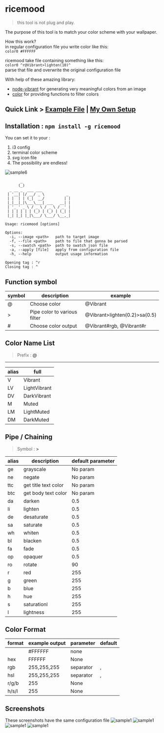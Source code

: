 # ricemood
> this tool is not plug and play.

The purpose of this tool is to match your color scheme with your wallpaper.

How this work?  
in regular configuration file you write color like this:  
```color0 #FFFFFF```  

ricemood take file containing something like this:  
```color0 ^r@Vibrant>lighten(10)^```  
parse that file and overwrite the original configuration file

With help of these amazing library:
 * [node-vibrant](https://github.com/akfish/node-vibrant) for generating very meaningful colors from an image
  * [color](https://github.com/Qix-/color) for providing functions to filter colors

## Quick Link > [Example File](sample/) | [My Own Setup](https://github.com/fhadiel/F0x48/tree/master/.config/ricemood)

## Installation : ```npm install -g ricemood```  
You can set it to your :

1. i3 config
2. terminal color scheme
3. svg icon file
4. The possibility are endless!

![sample6](sample/example-6.png)

```
       _
      (_)
  _ __ _  ___ ___
 | '__| |/ __/ _ \          _
 | |  | | (_|  __/         | |
 |_|__|_|\___\___| ___   __| |
 | '_ ' _ \ / _ \ / _ \ / _' |
 | | | | | | (_) | (_) | (_| |
 |_| |_| |_|\___/ \___/ \__,_|

Usage: ricemood [options]

Options:
  -i, --image <path>   path to target image
  -f, --file <path>    path to file that gonna be parsed 
  -s, --swatch <path>  path to swatch json file 
  -a, --apply [file]   apply from configuration file
  -h, --help           output usage information
```
```
Opening tag : ^r  
Closing tag : ^
```


## Function symbol

| symbol | description                  | example                       |
| ------ | ---------------------------- | ----------------------------- |
| @      | Choose color                 | @Vibrant                      |
| >      | Pipe color to various filter | @Vibrant>lighten(0.2)>sa(0.5) |
| #      | Choose color output          | @Vibrant#rgb, @Vibrant#r      |

## Color Name List

> Prefix : **@**

---

| alias | full         |
| ----- | ------------ |
| V     | Vibrant      |
| LV    | LightVibrant |
| DV    | DarkVibrant  |
| M     | Muted        |
| LM    | LightMuted   |
| DM    | DarkMuted    |

## Pipe / Chaining

> Symbol : **>**

| alias | description          | default parameter |
| ----- | -------------------- | ----------------- |
| ge    | grayscale            | No param          |
| ne    | negate               | No param          |
| ttc   | get title text color | No param          |
| btc   | get body text color  | No param          |
| da    | darken               | 0.5               |
| li    | lighten              | 0.5               |
| de    | desaturate           | 0.5               |
| sa    | saturate             | 0.5               |
| wh    | whiten               | 0.5               |
| bl    | blacken              | 0.5               |
| fa    | fade                 | 0.5               |
| op    | opaquer              | 0.5               |
| ro    | rotate               | 90                |
| r     | red                  | 255               |
| g     | green                | 255               |
| b     | blue                 | 255               |
| h     | hue                  | 255               |
| s     | saturationl          | 255               |
| l     | lightness            | 255               |

## Color Format

| format | example output | parameter | default |
| ------ | -------------- | --------- | ------- |
|        | #FFFFFF        | none      |
| hex    | FFFFFF         | None      |
| rgb    | 255,255,255    | separator | ,       |
| hsl    | 255,255,255    | separator | ,       |
| r/g/b  | 255            | None      |
| h/s/l  | 255            | None      |

## Screenshots

These screenshots have the same configuration file
![sample1](sample/example-1.png)
![sample1](sample/example-3.png)
![sample1](sample/example-5.png)
![sample1](sample/example-6.png)
```
